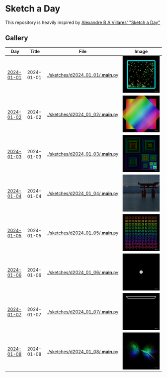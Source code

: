 # Sketch a Day

This repository is heavily inspired by [Alexandre B A Villares' "Sketch a Day"](https://abav.lugaralgum.com/sketch-a-day/)


## Gallery

| Day | Title | File | Image |
| -- | -- | -- | -- |
| [2024-01-01](./sketches/d2024_01_01) | 2024-01-01 | [./sketches/d2024_01_01/.__main__.py](./sketches/d2024_01_01/.__main__.py) | ![2024-01-01](./sketches/d2024_01_01/2024-01-01.png) |
| [2024-01-02](./sketches/d2024_01_02) | 2024-01-02 | [./sketches/d2024_01_02/.__main__.py](./sketches/d2024_01_02/.__main__.py) | ![2024-01-02](./sketches/d2024_01_02/2024-01-02.png) |
| [2024-01-03](./sketches/d2024_01_03) | 2024-01-03 | [./sketches/d2024_01_03/.__main__.py](./sketches/d2024_01_03/.__main__.py) | ![2024-01-03](./sketches/d2024_01_03/2024-01-03.png) |
| [2024-01-04](./sketches/d2024_01_04) | 2024-01-04 | [./sketches/d2024_01_04/.__main__.py](./sketches/d2024_01_04/.__main__.py) | ![2024-01-04](./sketches/d2024_01_04/2024-01-04.png) |
| [2024-01-05](./sketches/d2024_01_05) | 2024-01-05 | [./sketches/d2024_01_05/.__main__.py](./sketches/d2024_01_05/.__main__.py) | ![2024-01-05](./sketches/d2024_01_05/2024-01-05.png) |
| [2024-01-06](./sketches/d2024_01_06) | 2024-01-06 | [./sketches/d2024_01_06/.__main__.py](./sketches/d2024_01_06/.__main__.py) | ![2024-01-06](./sketches/d2024_01_06/2024-01-06.gif) |
| [2024-01-07](./sketches/d2024_01_07) | 2024-01-07 | [./sketches/d2024_01_07/.__main__.py](./sketches/d2024_01_07/.__main__.py) | ![2024-01-07](./sketches/d2024_01_07/2024-01-07.gif) |
| [2024-01-08](./sketches/d2024_01_08) | 2024-01-08 | [./sketches/d2024_01_08/.__main__.py](./sketches/d2024_01_08/.__main__.py) | ![2024-01-08](./sketches/d2024_01_08/2024-01-08.png) |
<!-- Next Item -->
